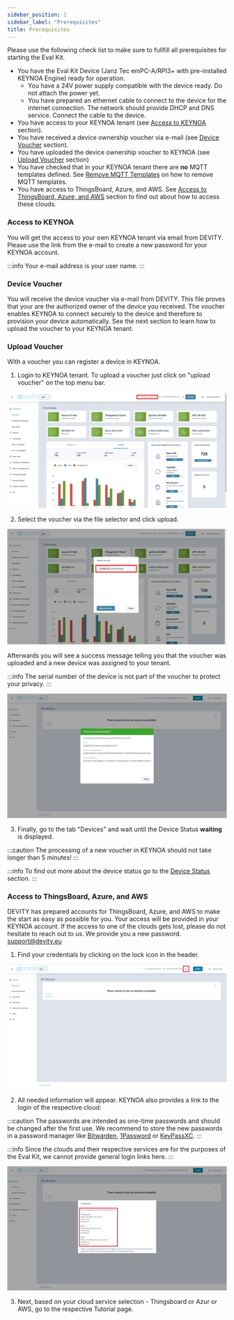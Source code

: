 ```yaml
---
sidebar_position: 1
sidebar_label: "Prerequisites"
title: Prerequisites
---
```


Please use the following check list to make sure to fullfill all prerequisites for starting the Eval Kit. 

- You have the Eval Kit Device (Janz Tec emPC-A/RPI3+ with pre-installed KEYNOA Engine) ready for operation.
    - You have a 24V power supply compatible with the device ready. Do not attach the power yet.
    - You have prepared an ethernet cable to connect to the device for the internet connection. The network should provide DHCP and DNS service. Connect the cable to the device.
- You have access to your KEYNOA tenant (see [Access to KEYNOA](#access-to-keynoa) section).
- You have received a device ownership voucher via e-mail (see [Device Voucher](#device-voucher) section).
- You have uploaded the device ownership voucher to KEYNOA (see [Upload Voucher](#upload-voucher) section)
- You have checked that in your KEYNOA tenant there are **no** MQTT templates defined. See [Remove MQTT Templates](/Reference/mqtt-template#remove-mqtt-template) on how to remove MQTT templates.
- You have access to ThingsBoard, Azure, and AWS. See [Access to ThingsBoard, Azure, and AWS](#access-to-thingsboard-azure-and-aws) section to find out about how to access these clouds.

### Access to KEYNOA
You will get the access to your own KEYNOA tenant via email from DEVITY. Please use the link from the e-mail to create a new password for your KEYNOA account.

:::info
Your e-mail address is your user name.
:::

### Device Voucher
You will receive the device voucher via e-mail from DEVITY.
This file proves that your are the authorized owner of the device you received.
The voucher enables KEYNOA to connect securely to the device and therefore to provision your device automatically.
See the next section to learn how to upload the voucher to your KEYNOA tenant.

### Upload Voucher
With a voucher you can register a device in KEYNOA.
1. Login to KEYNOA tenant. To upload a voucher just click on "upload voucher" on the top menu bar.

![KEYNOA](/img/KEYNOA/upload-voucher.png)

2. Select the voucher via the file selector and click upload.

![KEYNOA](/img/KEYNOA/upload-voucher-2.png)

Afterwards you will see a success message telling you that the voucher was uploaded and a new device was assigned to your tenant.

:::info
The serial number of the device is not part of the voucher to protect your privacy.
:::

![KEYNOA](/img/KEYNOA/upload-voucher-3.png)

3. Finally, go to the tab "Devices" and wait until the Device Status **waiting** is displayed.

:::caution
The processing of a new voucher in KEYNOA should not take longer than 5 minutes!
:::

:::info
To find out more about the device status go to the [Device Status](/reference/device-status#device-status) section.
:::


### Access to ThingsBoard, Azure, and AWS
DEVITY has prepared accounts for ThingsBoard, Azure, and AWS to make the start as easy as possible for you.
Your access will be provided in your KEYNOA account.
If the access to one of the clouds gets lost, please do not hesitate to reach out to us. We provide you a new password.
[support@devity.eu](mailto:support@devity.eu)

1. Find your credentials by clicking on the lock icon in the header.

![Prerequisite](/img/Prerequisite/Credential-Manager-1.png)

2. All needed information will appear.
KEYNOA also provides a link to the login of the respective cloud:

:::caution
The passwords are intended as one-time passwords and should be changed after the first use.
We recommend to store the new passwords in a password manager like [Bitwarden](https://bitwarden.com), [1Password](https://1password.com) or [KeyPassXC](https://keepassxc.org/).
:::

:::info
Since the clouds and their respective services are for the purposes of the Eval Kit, we cannot provide general login links here.
:::

![Prerequisite](/img/Prerequisite/Credential-Manager-2.png)

3. Next, based on your cloud service selection - Thingsboard or Azur or AWS, go to the respective Tutorial page.  



